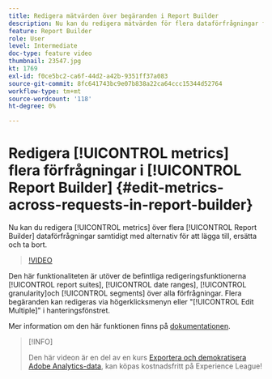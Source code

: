 ```yaml
---
title: Redigera mätvärden över begäranden i Report Builder
description: Nu kan du redigera mätvärden för flera dataförfrågningar från Report Builder på en gång med alternativen för att lägga till, ersätta och ta bort.
feature: Report Builder
role: User
level: Intermediate
doc-type: feature video
thumbnail: 23547.jpg
kt: 1769
exl-id: f0ce5bc2-ca6f-44d2-a42b-9351ff37a083
source-git-commit: 8fc641743bc9e07b838a22ca64ccc15344d52764
workflow-type: tm+mt
source-wordcount: '118'
ht-degree: 0%

---
```


# Redigera [!UICONTROL metrics] flera förfrågningar i [!UICONTROL Report Builder] {#edit-metrics-across-requests-in-report-builder}

Nu kan du redigera [!UICONTROL metrics] över flera [!UICONTROL Report Builder] dataförfrågningar samtidigt med alternativ för att lägga till, ersätta och ta bort.

>[!VIDEO](https://video.tv.adobe.com/v/23547/?quality=12&learn=on)

Den här funktionaliteten är utöver de befintliga redigeringsfunktionerna [!UICONTROL report suites], [!UICONTROL date ranges], [!UICONTROL granularity]och [!UICONTROL segments] över alla förfrågningar. Flera begäranden kan redigeras via högerklicksmenyn eller &quot;[!UICONTROL Edit Multiple]&quot; i hanteringsfönstret.

Mer information om den här funktionen finns på [dokumentationen](https://experienceleague.adobe.com/docs/analytics/analyze/report-builder/manage-requests/edit-multiple-metrics.html?lang=en).

>[!INFO]
>
> Den här videon är en del av en kurs [Exportera och demokratisera Adobe Analytics-data](https://experienceleague.adobe.com/?recommended=Analytics-A-1-2022.1.democratizing), kan köpas kostnadsfritt på Experience League!